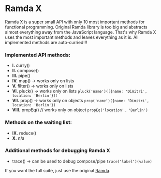 # Ramda X

Ramda X is a super small API with only 10 most important methods for functional programming. Original Ramda library is too big and abstracts almost everything away from the JavaScript language. That's why Ramda X uses the most important methods and leaves everything as it is. All implemented methods are auto-curried!!!


### Implemented API methods:

- **I.** curry()
- **II.** compose()
- **III.** pipe()
- **IV.** map() -> works only on lists
- **V.** filter() -> works only on lists
- **VI.** pluck() -> works only on lists `pluck('name')([{name: 'Dimitri', location: 'Berlin'}])`
- **VII.** prop() -> works only on objects `prop('name')({name: 'Dimitri', location: 'Berlin'})`
- **VIII.** propEq() // works only on object `propEq('location', 'Berlin')`

### Methods on the waiting list:
- **IX.** reduce()
- **X.** n/a

### Additional methods for debugging Ramda X

- trace() -> can be used to debug compose/pipe `trace('label')(value)`

If you want the full suite, just use the original [Ramda](https://ramdajs.com). 





